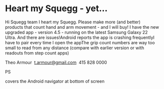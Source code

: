 # Heart my Squegg - yet...

Hi Squegg team
I heart my Squegg. Please make more (and better) products that count hand and arm movement - and I will buy!
I have the new upgraded app - version 4.5 - running on the latest Samsung Galaxy 22 Ultra. And there are issues!Android reports the app is crashing frequentlyI have to pair every time I open the appThe grip count numbers are way too small to read from any distance (compare with earlier version or with readouts from step count apps)

Theo Armour 
t.armour@gmail.com 
415 828 0000

PS

covers the Android navigator at bottom of screen